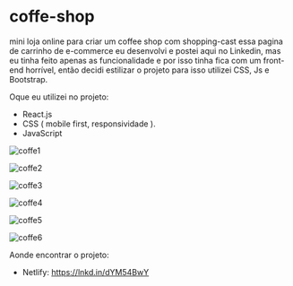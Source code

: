 # coffe-shop
mini loja online para criar um coffee shop com shopping-cast
essa pagina de carrinho de e-commerce eu desenvolvi e postei 
aqui no Linkedin, mas eu tinha feito apenas as funcionalidade
e por isso tinha fica com um front-end horrível, então decidi
estilizar o projeto para isso utilizei CSS, Js e Bootstrap.

Oque eu utilizei no projeto:
- React.js
- CSS ( mobile first, responsividade ).
- JavaScript


![coffe1](https://github.com/alexLDSpedroDEV/coffe-shop/assets/115034319/fa2c6957-ca17-4cc1-83af-7d9b10aab9ac)

![coffe2](https://github.com/alexLDSpedroDEV/coffe-shop/assets/115034319/f26c34a0-f005-4316-a014-c9ddbd2c0afc)

![coffe3](https://github.com/alexLDSpedroDEV/coffe-shop/assets/115034319/f0f2c87e-9a3f-4144-bb30-f3da6ee9d616)

![coffe4](https://github.com/alexLDSpedroDEV/coffe-shop/assets/115034319/2408ea31-4ad9-499e-8c5d-26c4ea6da52e)

![coffe5](https://github.com/alexLDSpedroDEV/coffe-shop/assets/115034319/42ebda5d-09af-4b96-943d-91f90721f32b)

![coffe6](https://github.com/alexLDSpedroDEV/coffe-shop/assets/115034319/2f84bec7-7ab6-43d8-8725-6aa19c22d9ae)



Aonde encontrar o projeto:
- Netlify: https://lnkd.in/dYM54BwY
